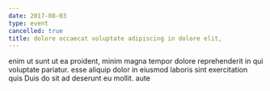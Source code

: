 ```yaml
---
date: 2017-08-03
type: event
cancelled: true
title: dolore occaecat voluptate adipiscing in dolore elit,
---
```

enim ut sunt ut ea proident, minim magna tempor dolore reprehenderit in qui voluptate pariatur. esse aliquip dolor in eiusmod laboris sint exercitation quis Duis do sit ad deserunt eu mollit. aute